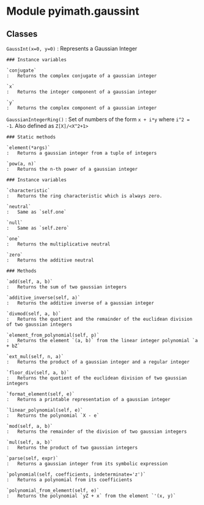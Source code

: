 Module pyimath.gaussint
=======================

Classes
-------

`GaussInt(x=0, y=0)`
:   Represents a Gaussian Integer

    ### Instance variables

    `conjugate`
    :   Returns the complex conjugate of a gaussian integer

    `x`
    :   Returns the integer component of a gaussian integer

    `y`
    :   Returns the complex component of a gaussian integer

`GaussianIntegerRing()`
:   Set of numbers of the form `x + i*y` where `i^2 = -1`. Also defined as `Z[X]/<X^2+1>`

    ### Static methods

    `element(*args)`
    :   Returns a gaussian integer from a tuple of integers

    `pow(a, n)`
    :   Returns the n-th power of a gaussian integer

    ### Instance variables

    `characteristic`
    :   Returns the ring characteristic which is always zero.

    `neutral`
    :   Same as `self.one`

    `null`
    :   Same as `self.zero`

    `one`
    :   Returns the multiplicative neutral

    `zero`
    :   Returns the additive neutral

    ### Methods

    `add(self, a, b)`
    :   Returns the sum of two gaussian integers

    `additive_inverse(self, a)`
    :   Returns the additive inverse of a gaussian integer

    `divmod(self, a, b)`
    :   Returns the quotient and the remainder of the euclidean division of two gaussian integers

    `element_from_polynomial(self, p)`
    :   Returns the element `(a, b)` from the linear integer polynomial `a + bZ`

    `ext_mul(self, n, a)`
    :   Returns the product of a gaussian integer and a regular integer

    `floor_div(self, a, b)`
    :   Returns the quotient of the euclidean division of two gaussian integers

    `format_element(self, e)`
    :   Returns a printable representation of a gaussian integer

    `linear_polynomial(self, e)`
    :   Returns the polynomial `X - e`

    `mod(self, a, b)`
    :   Returns the remainder of the division of two gaussian integers

    `mul(self, a, b)`
    :   Returns the product of two gaussian integers

    `parse(self, expr)`
    :   Returns a gaussian integer from its symbolic expression

    `polynomial(self, coefficients, indeterminate='z')`
    :   Returns a polynomial from its coefficients

    `polynomial_from_element(self, e)`
    :   Returns the polynomial `yZ + x` from the element `'(x, y)`